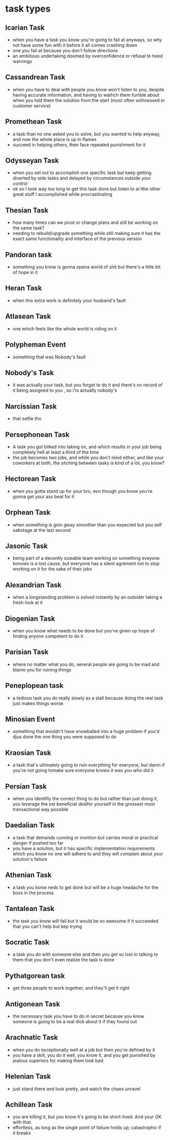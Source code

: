 # task types

## Icarian Task
- when you have a task you know you're going to fail at anyways, so why not have some fun with it before it all comes crashing down
- one you fail at because you don't follow directions
- an ambitious undertaking doomed by overconfidence or refusal to heed warnings

## Cassandrean Task
- when you have to deal with people you *know* won't listen to you, despite having accurate information, and having to wathch them fumble about when you told them the solution from the start (most often withnessed in customer service)

## Promethean Task
- a task than no one asked you to solve, but you wanted to help anyway, and now the whole place is up in flames
- succeed in helping others, then face repeated punishment for it

## Odysseyan Task
- when you set out to accomplish one specific task but keep getting diverted by side tasks and delayed by circumstances outside your control
- ok so I took way too long to get this task done but listen to al lthe other great stuff I accomplished while procrastinating

## Thesian Task
- how many times can we pivot or change plans and still be working on the same task?
- needing to rebuild/upgrade something while still making sure it has the exact same functionality and interface of the previous version

## Pandoran task
- something you know is gonna opena world of shit but there's a little bit of hope in it

## Heran Task
- when this extra work is definitely your husband's fault

## Atlasean Task
- one which feels like the whole world is riding on it

## Polypheman Event
- something that was Nobody's fault

## Nobody's Task
- it was actually your task, but you forgot to do it and there's no record of it being assigned to you , so i'ts actually nobody's

## Narcissian Task
- that selfie tho

## Persephonean Task
- A task you got bilked into taking on, and which results in your job being completely hell at least a third of the time
- the job becomes two jobs, and while you don't mind either, and like your coworkers at both, the sitching between tasks is kind of a lot, you know?

## Hectorean Task
- when you gotta stand up for your bro, evn though you know you're gonna get your ass beat for it

## Orphean Task
- when something is goin gway smoother than you expected but you self sabotage at the last second

## Jasonic Task
- being part of a decently sizeable team working on something eveyone konows is a lost cause, but everyone has a silent agrement not to stop working on it for the sake of their jobs

## Alexandrian Task
- when a longstanding problem is solved instantly by an outsider taking a fresh look at it

## Diogenian Task
-  when you know what needs to be done but you've given up hope of finding anyone competent to do it

## Parisian Task
- where no matter what you do, several people are going to be mad and blame you for ruining things

## Peneplopean task
- a tedious task you do really slowly as a stall because doing the real task just makes things worse

## Minosian Event
- something that wouldn't have snowballed into a huge problem if you'd djus done the one thing you were supposed to do

## Kraosian Task
- a task that's ultimately going to ruin everything for everyone, but damn if you're not going tomake sure everyone knows it was you who did it

## Persian Task
- when you identifiy the correct thing to do but rather than just doing it, you leverage the ost beneficial dealfor yourself in the grossest most transactional way possible

## Daedalian Task
- a task that demands cunning or invntion but carries moral or practical danger if pushed too far
- you have a solution, but it has specific implementation requirements which you know no one will adhere to and they will complain about your solution's failure

## Athenian Task
- a task you konw neds to get done but will be a huge headache for the boss in the process

## Tantalean Task
- the task you know will fail but it would be so awesome if it succeeded that you can't help but kep trying

## Socratic Task
- a task you do with someone else and then you get so lost in talking to them that you don't even realize the task is done

## Pythatgorean task
- get three people to work together, and they'll get it right

## Antigonean Task
- the necessary task you have to do in secret because you know someone is going to be a real dick about it if they found out

## Arachnatic Task
- when you do exceptionally well at a job but then you're defined by it
- you have a skill, you do it well, you know it, and you get punished by jealous superiors for making them look bad

## Helenian Task
- just stand there and look pretty, and watch the chaos unravel

## Achillean Task
- you are killing it, but you know it's going to be short-lived. And your OK with that.
- effortless, as long as the single point of failure holds up; catastrophic if it breaks

## 

